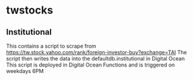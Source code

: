 # twstocks

## Institutional
This contains a script to scrape from https://tw.stock.yahoo.com/rank/foreign-investor-buy?exchange=TAI
The script then writes the data into the defaultdb.institutional in Digital Ocean
This script is deployed in Digital Ocean Functions and is triggered on weekdays 6PM


